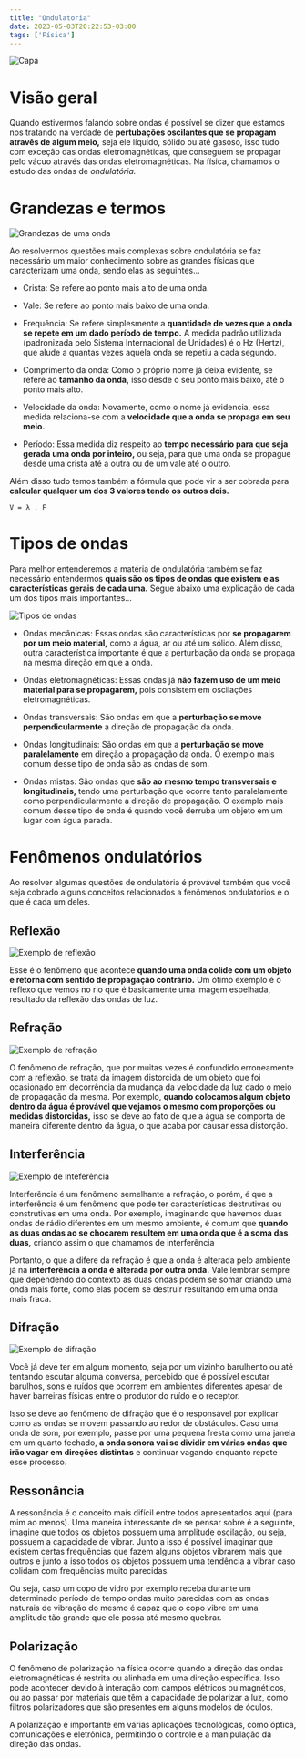 ```yaml
---
title: "Ondulatoria"
date: 2023-05-03T20:22:53-03:00
tags: ['Física']
---
```


![Capa](https://p1.pxfuel.com/preview/691/580/930/water-water-drop-silver-liquid.jpg)

# Visão geral

Quando estivermos falando sobre ondas é possível se dizer que estamos nos tratando na verdade de **pertubações oscilantes que se 
propagam atravês de algum meio,** seja ele líquido, sólido ou até gasoso, isso tudo com exceção das ondas eletromagnéticas, que 
conseguem se propagar pelo vácuo através das ondas eletromagnéticas. Na física, chamamos o estudo das ondas de *ondulatória.*

# Grandezas e termos

![Grandezas de uma onda](https://static.mundoeducacao.uol.com.br/mundoeducacao/2022/10/elementos-onda.jpg)

Ao resolvermos questões mais complexas sobre ondulatória se faz necessário um maior conhecimento sobre as grandes físicas que 
caracterizam uma onda, sendo elas as seguintes...

- Crista: Se refere ao ponto mais alto de uma onda.

- Vale: Se refere ao ponto mais baixo de uma onda.

- Frequência: Se refere simplesmente a **quantidade de vezes que a onda se repete em um dado período de tempo.** A medida 
padrão utilizada (padronizada pelo Sistema Internacional de Unidades) é o Hz (Hertz), que alude a quantas vezes aquela onda se 
repetiu a cada segundo.

- Comprimento da onda: Como o próprio nome já deixa evidente, se refere ao **tamanho da onda,** isso desde o seu ponto mais baixo, 
até o ponto mais alto.

- Velocidade da onda: Novamente, como o nome já evidencia, essa medida relaciona-se com a **velocidade que a onda se propaga em seu meio.**

- Período: Essa medida diz respeito ao **tempo necessário para que seja gerada uma onda por inteiro,** ou seja, para que uma onda se 
propague desde uma crista até a outra ou de um vale até o outro.

Além disso tudo temos também a fórmula que pode vir a ser cobrada para **calcular qualquer um dos 3 valores tendo os outros dois.**

```
V = λ . F
```

# Tipos de ondas

Para melhor entenderemos a matéria de ondulatória também se faz necessário entendermos **quais são os tipos de ondas que existem e 
as características gerais de cada uma.** Segue abaixo uma explicação de cada um dos tipos mais importantes...

![Tipos de ondas](https://static.preparaenem.com/2022/11/2-ondas-transversais-longitudinais.jpg)

- Ondas mecânicas: Essas ondas são características por **se propagarem por um meio material,** como a água, ar ou até um sólido. 
Além disso, outra característica importante é que a perturbação da onda se propaga na mesma direção em que a onda.

- Ondas eletromagnéticas: Essas ondas já **não fazem uso de um meio material para se propagarem,** pois consistem em oscilações 
eletromagnéticas. 

- Ondas transversais: São ondas em que a **perturbação se move perpendicularmente** a direção de propagação da onda. 

- Ondas longitudinais: São ondas em que a **perturbação se move paralelamente** em direção a propagação da onda. O exemplo mais 
comum desse tipo de onda são as ondas de som.

- Ondas mistas: São ondas que **são ao mesmo tempo transversais e longitudinais,** tendo uma perturbação que ocorre tanto 
paralelamente como perpendicularmente a direção de propagação. O exemplo mais comum desse tipo de onda é quando você 
derruba um objeto em um lugar com água parada.

# Fenômenos ondulatórios

Ao resolver algumas questões de ondulatória é provável também que você seja cobrado alguns conceitos relacionados a fenômenos 
ondulatórios e o que é cada um deles.

## Reflexão

![Exemplo de reflexão](https://images.pexels.com/photos/804416/pexels-photo-804416.jpeg)

Esse é o fenômeno que acontece **quando uma onda colide com um objeto e retorna com sentido de propagação contrário.** 
Um ótimo exemplo é o reflexo que vemos no rio que é basicamente uma imagem espelhada, resultado da reflexão das 
ondas de luz.

## Refração

![Exemplo de refração](https://cdn.pixabay.com/photo/2017/06/14/23/11/pencil-2403662_1280.jpg)

O fenômeno de refração, que por muitas vezes é confundido erroneamente com a reflexão, se trata da imagem distorcida de 
um objeto que foi ocasionado em decorrência da mudança da velocidade da luz dado o meio de propagação da mesma. Por exemplo, 
**quando colocamos algum objeto dentro da água é provável que vejamos o mesmo com proporções ou medidas distorcidas,** isso se 
deve ao fato de que a água se comporta de maneira diferente dentro da água, o que acaba por causar essa distorção.

## Interferência

![Exemplo de inteferência](https://static.mundoeducacao.uol.com.br/mundoeducacao/2022/10/interferencia-construtiva-destrutiva.jpg)

Interferência é um fenômeno semelhante a refração, o porém, é que a interferência é um fenômeno que pode ter 
características destrutivas ou construtivas em uma onda. Por exemplo, imaginando que havemos duas ondas de rádio diferentes 
em um mesmo ambiente, é comum que **quando as duas ondas ao se chocarem resultem em uma onda que é a soma das duas,** criando assim o que 
chamamos de interferência

Portanto, o que a difere da refração é que a onda é alterada pelo ambiente já na **interferência a onda é alterada por outra onda.** 
Vale lembrar sempre que dependendo do contexto as duas ondas podem se somar criando uma onda mais forte, como elas podem se destruir 
resultando em uma onda mais fraca.

## Difração

![Exemplo de difração](https://img.freepik.com/vetores-premium/efeito-de-difracao_133472-681.jpg?w=2000)

Você já deve ter em algum momento, seja por um vizinho barulhento ou até tentando escutar alguma conversa, percebido que é 
possível escutar barulhos, sons e ruídos que ocorrem em ambientes diferentes apesar de haver barreiras físicas entre o 
produtor do ruído e o receptor. 

Isso se deve ao fenômeno de difração que é o responsável por explicar como as ondas se movem passando ao redor de obstáculos. 
Caso uma onda de som, por exemplo, passe por uma pequena fresta como uma janela em um quarto fechado, **a onda sonora 
vai se dividir em várias ondas que irão vagar em direções distintas** e continuar vagando enquanto repete esse processo.

## Ressonância

A ressonância é o conceito mais difícil entre todos apresentados aqui (para mim ao menos). Uma maneira interessante de se 
pensar sobre é a seguinte, imagine que todos os objetos possuem uma amplitude oscilação, ou seja, possuem a capacidade de vibrar. 
Junto a isso é possível imaginar que existem certas frequências que fazem alguns objetos vibrarem mais que outros e junto a isso 
todos os objetos possuem uma tendência a vibrar caso colidam com frequências muito parecidas.

Ou seja, caso um copo de vidro por exemplo receba durante um determinado período de tempo ondas muito parecidas com as ondas naturais 
de vibração do mesmo é capaz que o copo vibre em uma amplitude tão grande que ele possa até mesmo quebrar.

## Polarização

O fenômeno de polarização na física ocorre quando a direção das ondas eletromagnéticas é restrita ou alinhada em uma direção específica. 
Isso pode acontecer devido à interação com campos elétricos ou magnéticos, ou ao passar por materiais que têm a capacidade de 
polarizar a luz, como filtros polarizadores que são presentes em alguns modelos de óculos. 

A polarização é importante em várias aplicações tecnológicas, como óptica, comunicações e eletrônica, permitindo o controle e a 
manipulação da direção das ondas.
